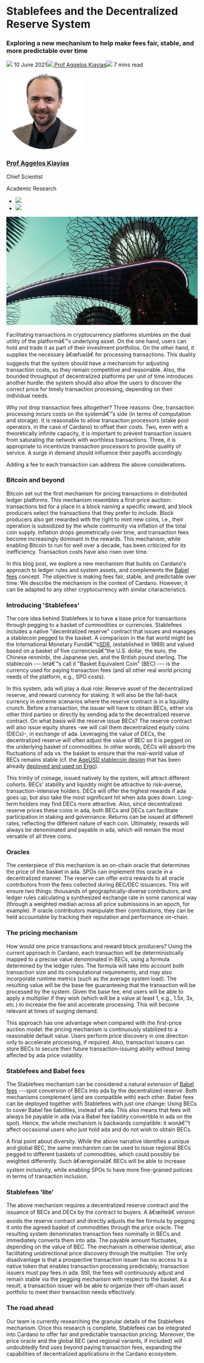 # Stablefees and the Decentralized Reserve System
### **Exploring a new mechanism to help make fees fair, stable, and more predictable over time**
![](img/2021-06-10-stablefees-and-the-decentralized-reserve-system.002.png) 10 June 2021![](img/2021-06-10-stablefees-and-the-decentralized-reserve-system.002.png)[ Prof Aggelos Kiayias](tmp//en/blog/authors/aggelos-kiayias/page-1/)![](img/2021-06-10-stablefees-and-the-decentralized-reserve-system.003.png) 7 mins read

![Prof Aggelos Kiayias](img/2021-06-10-stablefees-and-the-decentralized-reserve-system.004.png)[](tmp//en/blog/authors/aggelos-kiayias/page-1/)
### [**Prof Aggelos Kiayias**](tmp//en/blog/authors/aggelos-kiayias/page-1/)
Chief Scientist

Academic Research

- ![](img/2021-06-10-stablefees-and-the-decentralized-reserve-system.005.png)[](mailto:aggelos.kiayias@iohk.io "Email")
- ![](img/2021-06-10-stablefees-and-the-decentralized-reserve-system.006.png)[](tmp///www.youtube.com/watch?v=nB6eDbnkAk8 "YouTube")

![Stablefees and the Decentralized Reserve System](img/2021-06-10-stablefees-and-the-decentralized-reserve-system.007.jpeg)

Facilitating transactions in cryptocurrency platforms stumbles on the dual utility of the platformâ€™s underlying asset. On the one hand, users can hold and trade it as part of their investment portfolios. On the other hand, it supplies the necessary â€œfuelâ€ for processing transactions. This duality suggests that the system should have a mechanism for adjusting transaction costs, so they remain competitive and reasonable. Also, the bounded throughput of decentralized platforms per unit of time introduces another hurdle: the system should also allow the users to discover the correct price for timely transaction processing, depending on their individual needs. 

Why not drop transaction fees altogether? Three reasons: One, transaction processing incurs costs on the systemâ€™s side (in terms of computation and storage). It is reasonable to allow transaction processors (stake pool operators, in the case of Cardano) to offset their costs. Two, even with a theoretically infinite capacity, it is important to prevent transaction issuers from saturating the network with worthless transactions. Three, it is appropriate to incentivize transaction processors to provide quality of service. A surge in demand should influence their payoffs accordingly.

Adding a fee to each transaction can address the above considerations. 
### **Bitcoin and beyond**
Bitcoin set out the first mechanism for pricing transactions in distributed ledger platforms. This mechanism resembles a first-price auction: transactions bid for a place in a block naming a specific reward, and block producers select the transactions that they prefer to include. Block producers also get rewarded with the right to mint new coins, i.e., their operation is subsidized by the whole community via inflation of the total coin supply. Inflation drops geometrically over time, and transaction fees become increasingly dominant in the rewards. This mechanism, while enabling Bitcoin to run for well over a decade, has been criticized for its inefficiency. Transaction costs have also risen over time.

In this blog post, we explore a new mechanism that builds on Cardano's approach to ledger rules and system assets, and complements the [Babel fees](https://iohk.io/en/blog/posts/2021/02/25/babel-fees/) concept. The objective is making fees fair, stable, and predictable over time. We describe the mechanism in the context of Cardano. However, it can be adapted to any other cryptocurrency with similar characteristics.
### **Introducing 'Stablefees'**
The core idea behind Stablefees is to have a base price for transactions through pegging to a basket of commodities or currencies. Stablefees includes a native "decentralized reserve" contract that issues and manages a stablecoin pegged to the basket. A comparison in the fiat world might be the International Monetary Fundâ€™s[SDR](https://www.imf.org/en/About/Factsheets/Sheets/2016/08/01/14/51/Special-Drawing-Right-SDR), (established in 1969) and valued based on a basket of five currenciesâ€”the U.S. dollar, the euro, the Chinese renminbi, the Japanese yen, and the British pound sterling. The stablecoin --- letâ€™s call it "Basket Equivalent Coin" (BEC) --- is the currency used for paying transaction fees (and all other real world pricing needs of the platform, e.g., SPO costs). 

In this system, ada will play a dual role: Reserve asset of the decentralized reserve, and reward currency for staking. It will also be the fall-back currency in extreme scenarios where the reserve contract is in a liquidity crunch. Before a transaction, the issuer will have to obtain BECs, either via other third parties or directly by sending ada to the decentralized reserve contract. On what basis will the reserve issue BECs? The reserve contract will also issue equity shares -we will call them decentralized equity coins (DECs)-, in exchange of ada. Leveraging the value of DECs, the decentralized reserve will often adjust the value of BEC so it is pegged on the underlying basket of commodities. In other words, DECs will absorb the fluctuations of ada vs. the basket to ensure that the real-world value of BECs remains stable (cf. the [AgeUSD stablecoin design](https://github.com/Emurgo/age-usd) that has been already [deployed and used on Ergo](https://sigmausd.io/#/)). 

This trinity of coinage, issued natively by the system, will attract different cohorts. BECs' stability and liquidity might be attractive to risk-averse, transaction-intensive holders. DECs will offer the highest rewards if ada goes up, but also take the most significant hit when ada goes down. Long-term holders may find DECs more attractive. Also, since decentralized reserve prices these coins in ada, both BECs and DECs can facilitate participation in staking and governance. Returns can be issued at different rates, reflecting the different nature of each coin. Ultimately, rewards will always be denominated and payable in ada, which will remain the most versatile of all three coins.
### **Oracles**
The centerpiece of this mechanism is an on-chain oracle that determines the price of the basket in ada. SPOs can implement this oracle in a decentralized manner. The reserve can offer extra rewards to all oracle contributors from the fees collected during BEC/DEC issuances. This will ensure two things: thousands of geographically-diverse contributors, and ledger rules calculating a synthesized exchange rate in some canonical way (through a weighted median across all price submissions in an epoch, for example). If oracle contributors manipulate their contributions, they can be held accountable by tracking their reputation and performance on-chain.
### **The pricing mechanism**
How would one price transactions and reward block producers? Using the current approach in Cardano, each transaction will be deterministically mapped to a precise value denominated in BECs, using a formula determined by the ledger rules. The formula will take into account both transaction size and its computational requirements, and may also incorporate runtime metrics (such as the average system load). The resulting value will be the base fee guaranteeing that the transaction will be processed by the system. Given the base fee, end users will be able to apply a multiplier if they wish (which will be a value at least 1, e.g., 1.5x, 3x, etc.) to increase the fee and accelerate processing. This will become relevant at times of surging demand. 

This approach has one advantage when compared with the first-price auction model: the pricing mechanism is continuously stabilized to a reasonable default value. Users perform price discovery in one direction only to accelerate processing, if required. Also, transaction issuers can store BECs to secure their future transaction-issuing ability without being affected by ada price volatility.
### **Stablefees and Babel fees**
The Stablefees mechanism can be considered a natural extension of [Babel fees](https://iohk.io/en/blog/posts/2021/02/25/babel-fees/) ---spot conversion of BECs into ada by the decentralized reserve. Both mechanisms complement (and are compatible with) each other. Babel fees can be deployed together with Stablefees with just one change: Using BECs to cover Babel fee liabilities, instead of ada. This also means that fees will always be payable in ada (via a Babel fee liability convertible in ada on the spot). Hence, the whole mechanism is backwards compatible: it wonâ€™t affect occasional users who just hold ada and do not wish to obtain BECs. 

A final point about diversity. While the above narrative identifies a unique and global BEC, the same mechanism can be used to issue regional BECs pegged to different baskets of commodities, which could possibly be weighted differently. Such â€œregionalâ€ BECs will be able to increase system inclusivity, while enabling SPOs to have more fine-grained policies in terms of transaction inclusion.
### **Stablefees 'lite'**
The above mechanism requires a decentralized reserve contract and the issuance of BECs and DECs by the contract to buyers. A â€œliteâ€ version avoids the reserve contract and directly adjusts the fee formula by pegging it onto the agreed basket of commodities through the price oracle. The resulting system denominates transaction fees nominally in BECs and immediately converts them into ada. The payable amount fluctuates, depending on the value of BEC. The mechanism is otherwise identical, also facilitating unidirectional price discovery through the multiplier. The only disadvantage is that a prospective transaction issuer has no access to a native token that enables transaction processing predictably; transaction issuers must pay fees in ada. Still, the fees will continuously adjust and remain stable via the pegging mechanism with respect to the basket. As a result, a transaction issuer will be able to organize their off-chain asset portfolio to meet their transaction needs effectively.
### **The road ahead**
Our team is currently researching the granular details of the Stablefees mechanism. Once this research is complete, Stablefees can be integrated into Cardano to offer fair and predictable transaction pricing. Moreover, the price oracle and the global BEC (and regional variants, if included) will undoubtedly find uses beyond paying transaction fees, expanding the capabilities of decentralized applications in the Cardano ecosystem.
